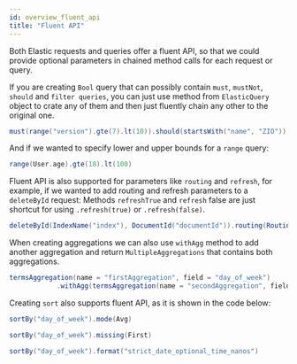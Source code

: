 ```yaml
---
id: overview_fluent_api
title: "Fluent API"
---
```


Both Elastic requests and queries offer a fluent API, so that we could provide optional parameters in chained method calls for each request or query.

If you are creating `Bool` query that can possibly contain `must`, `mustNot`, `should` and `filter queries`, you can just use method from `ElasticQuery` object to crate any of them and then just fluently chain any other to the original one.

```scala
must(range("version").gte(7).lt(10)).should(startsWith("name", "ZIO"))
```

And if we wanted to specify lower and upper bounds for a `range` query:

```scala
range(User.age).gte(18).lt(100)
```

Fluent API is also supported for parameters like `routing` and `refresh`, for example, if we wanted to add routing and refresh parameters to a `deleteById` request:
Methods `refreshTrue` and `refresh` false are just shortcut for using `.refresh(true)` or `.refresh(false)`.

```scala
deleteById(IndexName("index"), DocumentId("documentId")).routing(Routing("routing")).refreshTrue
```

When creating aggregations we can also use `withAgg` method to add another aggregation and return `MultipleAggregations` that contains both aggregations.

```scala
termsAggregation(name = "firstAggregation", field = "day_of_week")
            .withAgg(termsAggregation(name = "secondAggregation", field = "customer_age"))
```

Creating `sort` also supports fluent API, as it is shown in the code below:

```scala
sortBy("day_of_week").mode(Avg)

sortBy("day_of_week").missing(First)

sortBy("day_of_week").format("strict_date_optional_time_nanos")
```
